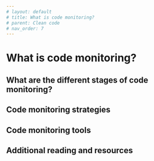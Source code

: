 ```yaml
---
# layout: default
# title: What is code monitoring?
# parent: Clean code
# nav_order: 7
---
```



# What is code monitoring?

## What are the different stages of code monitoring?

## Code monitoring strategies

## Code monitoring tools

## Additional reading and resources